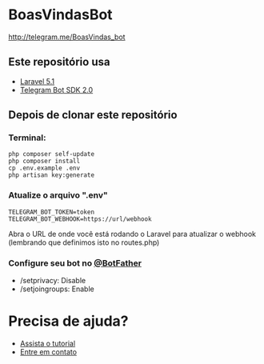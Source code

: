 # BoasVindasBot
http://telegram.me/BoasVindas_bot

## Este repositório usa

- [Laravel 5.1](https://github.com/laravel/laravel/tree/5.1)
- [Telegram Bot SDK 2.0](https://github.com/irazasyed/telegram-bot-sdk)

## Depois de clonar este repositório
### Terminal:
```shell
php composer self-update
php composer install
cp .env.example .env
php artisan key:generate
```

### Atualize o arquivo ".env"
```
TELEGRAM_BOT_TOKEN=token
TELEGRAM_BOT_WEBHOOK=https://url/webhook
```

Abra o URL de onde você está rodando o Laravel para atualizar o webhook (lembrando que definimos isto no routes.php)

### Configure seu bot no [@BotFather](https://telegram.me/BotFather)
- /setprivacy: Disable
- /setjoingroups: Enable

# Precisa de ajuda?
- [Assista o tutorial](https://youtu.be/9u8_EZO4XMs)
- [Entre em contato](https://telegram.me/jaonoctus)
